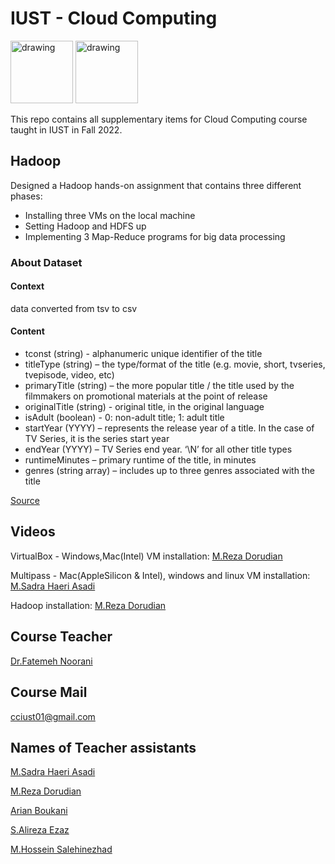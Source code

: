 
# IUST - Cloud Computing 
<img src="https://upload.wikimedia.org/wikipedia/en/8/88/IUST_logo_color.png" alt="drawing" width="100"/> <img src="https://www.freeiconspng.com/thumbs/cloud-icon/cloud-icon-8.png" alt="drawing" width="100"/>


This repo contains all supplementary items for Cloud Computing course taught in IUST in Fall 2022.

## Hadoop

Designed a Hadoop hands-on assignment that contains three different phases:
* Installing three VMs on the local machine
* Setting Hadoop and HDFS up
* Implementing 3 Map-Reduce programs for big data processing

### About Dataset
#### Context
data converted from tsv to csv

#### Content

* tconst (string) - alphanumeric unique identifier of the title
* titleType (string) – the type/format of the title (e.g. movie, short, tvseries, tvepisode, video, etc)
* primaryTitle (string) – the more popular title / the title used by the filmmakers on promotional materials at the point of release
* originalTitle (string) - original title, in the original language
* isAdult (boolean) - 0: non-adult title; 1: adult title
* startYear (YYYY) – represents the release year of a title. In the case of TV Series, it is the series start year
* endYear (YYYY) – TV Series end year. ‘\N’ for all other title types
* runtimeMinutes – primary runtime of the title, in minutes
* genres (string array) – includes up to three genres associated with the title

[Source](https://www.kaggle.com/datasets/fabriziocominetti/imdb-data?resource=download)

## Videos

VirtualBox - Windows,Mac(Intel) VM installation: [M.Reza Dorudian](https://github.com/MrezaDorudian)

Multipass - Mac(AppleSilicon & Intel), windows and linux VM installation: [M.Sadra Haeri Asadi](https://github.com/mohammadsadra)

Hadoop installation: [M.Reza Dorudian](https://github.com/MrezaDorudian)

## Course Teacher
[Dr.Fatemeh Noorani](mailto:fnoorani80@gmail.com)

## Course Mail
[cciust01@gmail.com](mailto:cciust01@gmail.com)


## Names of Teacher assistants 

[M.Sadra Haeri Asadi](https://github.com/mohammadsadra)

[M.Reza Dorudian](https://github.com/MrezaDorudian)

[Arian Boukani](https://github.com/2arian3)

[S.Alireza Ezaz](https://github.com/Alireza-Ezaz)

[M.Hossein Salehinezhad](https://github.com/mrunix1998)

